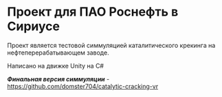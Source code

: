 # Проект для ПАО Роснефть в Сириусе

Проект является тестовой симмуляцией каталитического крекинга на нефтеперерабатывающем заводе.

Написано на движке Unity на C#

_**Финальная версия симмуляции**_ - https://github.com/domster704/catalytic-cracking-vr
